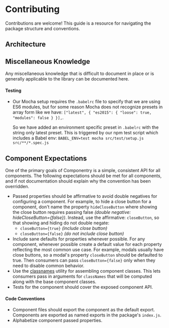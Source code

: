 # Contributing

Contributions are welcome! This guide is a resource for navigating the package
structure and conventions.

## Architecture

## Miscellaneous Knowledge
Any miscellaneous knowledge that is difficult to document in place or is generally
applicable to the library can be documented here.

#### Testing
- Our Mocha setup requires the `.babelrc` file to specify that we are using ES6
  modules, but for some reason Mocha does not recognize presets in array form like
  we have: `["latest", { "es2015": { "loose": true, "modules": false } }],`.

  So we have added an environment specific preset in `.babelrc` with the string only
  latest preset. This is triggered by our npm test script which includes a Babel
  env: `BABEL_ENV=test mocha src/test/setup.js src/**/*.spec.js`

## Component Expectations
One of the primary goals of Componentry is a simple, consistent API for all
components. The following expectations should be met for all components, and if not
documentation should explain why the convention has been overridden.

- Passed properties should be affirmative to avoid double negatives for configuring
  a component. For example, to hide a close button for a component, don't name the
  property `hideCloseButton` where showing the close button requires passing false
  _(double negative: hideCloseButton={false})_. Instead, use the affirmative:
  `closeButton`, so that showing and hiding do not double negate:
    - `closeButton={true}` _(include close button)_
    - `closeButton={false}` _(do not include close button)_
- Include sane defaults for properties whenever possible. For any component, whenever
  possible create a default value for each property reflecting the most common use
  case. For example, modals usually have close buttons, so a modal's property
  `closeButton` should be defaulted to true. Then consumers can pass
  `closeButton={false}` only when they need to disable common behavior.
- Use the [classnames](https://github.com/JedWatson/classnames) utility for
  assembling component classes. This lets consumers pass in arguments for
  `classNames` that will be computed along with the base component classes.
- Tests for the component should cover the exposed component API.

#### Code Conventions
- Component files should export the component as the default export. Components are
  exported as named exports in the package's `index.js`.
- Alphabetize component passed properties.
